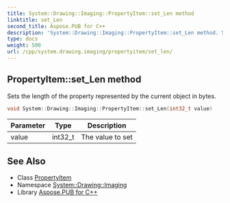 ```yaml
---
title: System::Drawing::Imaging::PropertyItem::set_Len method
linktitle: set_Len
second_title: Aspose.PUB for C++
description: 'System::Drawing::Imaging::PropertyItem::set_Len method. Sets the length of the property represented by the current object in bytes in C++.'
type: docs
weight: 500
url: /cpp/system.drawing.imaging/propertyitem/set_len/
---
```

## PropertyItem::set_Len method


Sets the length of the property represented by the current object in bytes.

```cpp
void System::Drawing::Imaging::PropertyItem::set_Len(int32_t value)
```


| Parameter | Type | Description |
| --- | --- | --- |
| value | int32_t | The value to set |

## See Also

* Class [PropertyItem](../)
* Namespace [System::Drawing::Imaging](../../)
* Library [Aspose.PUB for C++](../../../)
